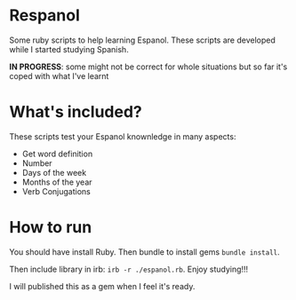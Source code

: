 # Respanol
Some ruby scripts to help learning Espanol.
These scripts are developed while I started studying Spanish.

**IN PROGRESS**: some might not be correct for whole situations but so far it's coped with what I've learnt

# What's included?
These scripts test your Espanol knownledge in many aspects:

* Get word definition
* Number
* Days of the week
* Months of the year
* Verb Conjugations

# How to run
You should have install Ruby. Then bundle to install gems `bundle install`.

Then include library in irb: `irb -r ./espanol.rb`. Enjoy studying!!!

I will published this as a gem when I feel it's ready.
